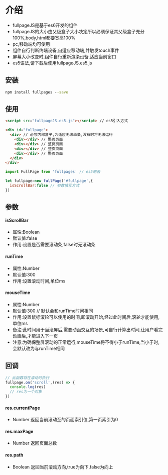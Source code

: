 # 介绍
* fullpageJS是基于es6开发的组件
* fullpageJS的大小由父级盒子大小决定所以必须保证其父级盒子充分100%,body,html都要宽高100%
* pc,移动端均可使用
* 组件自行判断终端设备,自适应移动端,并触发touch事件
* 屏幕大小改变时,组件自行重新渲染设备,适应当前窗口
* es5语法,请下载后使用fullpageJS.es5.js
## 安装
```cmd
npm install fullpages --save
```
## 使用

```html
<script src="fullpageJS.es5.js"></script> // es5引入方式

<div id="fullpage">
  <div> // 必写内部盒子,为适应无滚动条,没有时将无法运行
    <div></div> // 整页页面
    <div></div> // 整页页面
    <div></div> // 整页页面
    <div></div> // 整页页面
  </div>
</div>
```
```javascript
import FullPage from 'fullpages' // es5略去

let fullpage=new fullPage('#fullpage',{
  isScrollBar:false // 参数填写方式
})
```

## 参数

#### isScrollBar
* 属性:Boolean
* 默认值:false
* 作用:设置是否需要滚动条,false时无滚动条

#### runTime
* 属性:Number
* 默认值:300
* 作用:设置滚动时间,单位ms

#### mouseTime
* 属性:Number
* 默认值:300 // 默认会和runTime时间相同
* 作用:设置鼠标滚轮可以使用的时间,即滚动开始,经过此时间后,滚轮才能使用,单位ms
* 备注:此时间用于当滚屏后,需要动画交互的场景,可自行计算出时间,让用户看完动画后,才能进入下一页
* 注意:为确保整屏滚动的正常运行,mouseTime将不得小于runTime,当小于时,会默认改为与runTime相同

## 回调
```javascript
// 此函数将在滚动时执行
fullpage.on('scroll',(res) => {
  console.log(res)
  // res为一个对象
})

```
#### res.currentPage
* Number 返回当前滚动至的页面索引值,第一页索引为0

#### res.maxPage
* Number 返回页面总数

#### res.path
* Boolean 返回当前滚动方向,true为向下,false为向上

